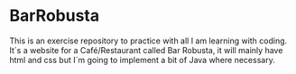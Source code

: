 # BarRobusta
This is an exercise repository to practice with all I am learning with coding.
It´s a website for a Café/Restaurant called Bar Robusta, it will mainly have html and css but I´m going to implement a bit of Java where necessary.